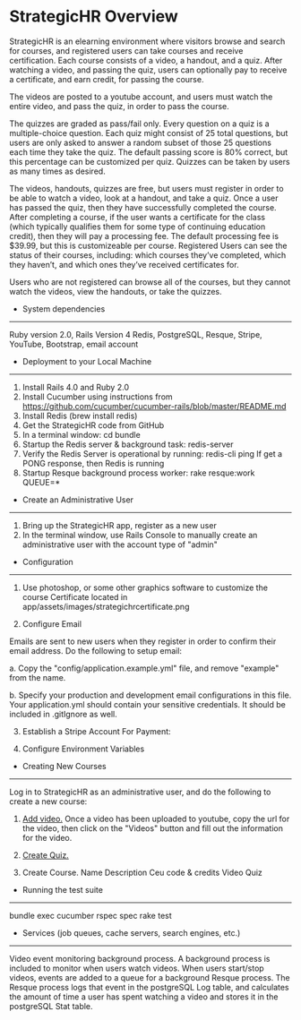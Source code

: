 StrategicHR Overview
====================
StrategicHR is an elearning environment where visitors browse and search for courses, and registered users can take courses and receive certification. Each course consists of a video, a handout, and a quiz.  After watching a video, and passing the quiz, users can optionally pay to receive a certificate, and earn credit, for passing the course.  

The videos are posted to a youtube account, and users must watch the entire video, and pass the quiz, in order to pass the course.

The quizzes are graded as pass/fail only.  Every question on a quiz is a multiple-choice question.  Each quiz might consist of 25 total questions, but users are only asked to answer a random subset of those 25 questions each time they take the quiz.  The default passing score is 80% correct, but this percentage can be customized per quiz. Quizzes can be taken by users as many times as desired.

The videos, handouts, quizzes are free, but users must register in order to be able to watch a video, look at a handout, and take a quiz.  Once a user has passed the quiz, then they have successfully completed the course.  After completing a course, if the user wants a certificate for the class (which typically qualifies them for some type of continuing education credit), then they will pay a processing fee.  The default processing fee is $39.99, but this is customizeable per course.   Registered Users can see the status of their courses, including:  which courses they’ve completed, which they haven’t, and which ones they’ve received certificates for.

Users who are not registered can browse all of the courses, but they cannot watch the videos, view the handouts, or take the quizzes.  


* System dependencies
---

Ruby version 2.0, Rails Version 4
Redis, PostgreSQL, Resque, Stripe, YouTube, Bootstrap, email account


* Deployment to your Local Machine
---
1.  Install Rails 4.0 and Ruby 2.0
2.  Install Cucumber using instructions from https://github.com/cucumber/cucumber-rails/blob/master/README.md
3.  Install Redis (brew install redis)
4.  Get the StrategicHR code from GitHub
5.  In a terminal window:
    cd <StrategicHR directory>
    bundle
6.  Startup the Redis server & background task:
    redis-server
7.  Verify the Redis Server is operational by running:
    redis-cli ping
    If get a PONG response, then Redis is running
8.  Startup Resque background process
    worker: 
    rake resque:work QUEUE=*

* Create an Administrative User
---
1.  Bring up the StrategicHR app, register as a new user
2.  In the terminal window, use Rails Console to manually create an administrative user with the account type of "admin"


* Configuration
---

1. Use photoshop, or some other graphics software to customize the course Certificate located in app/assets/images/strategichrcertificate.png

2.  Configure Email

Emails are sent to new users when they register in order to confirm their
email address.  Do the following to setup email:

  a.  Copy the "config/application.example.yml" file, and remove "example" from the name.

  b.  Specify your production and development email configurations in this file. Your application.yml should contain your sensitive credentials. It should be included in .gitIgnore as well.

3.  Establish a Stripe Account For Payment:

4.  Configure Environment Variables</b>

* Creating New Courses
---
Log in to StrategicHR as an administrative user, and do the following to create a new course:

1.  <u>Add video.</u> Once a video has been uploaded to youtube, copy the url for the video, then click on the "Videos" button and fill out the information for the video.

2.  <u>Create Quiz.</u>

3.  Create Course.
    Name
    Description
    Ceu code & credits
    Video
    Quiz


* Running the test suite
---
bundle exec cucumber
rspec spec
rake test


* Services (job queues, cache servers, search engines, etc.)
---

Video event monitoring background process.  A background process is included to monitor when users watch videos.  When users start/stop videos, events are added to a queue for a background Resque process.  The Resque process logs that event in the postgreSQL Log table, and calculates the amount of time a user has spent watching a video and stores it in the postgreSQL Stat table.

```











